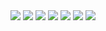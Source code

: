 <img src="https://github.com/RAHILANDANI/Bhagavad_gita_local_json_bank_JsonParsing/blob/master/output/1.png">
<img src="https://github.com/RAHILANDANI/Bhagavad_gita_local_json_bank_JsonParsing/blob/master/output/2.png">
<img src="https://github.com/RAHILANDANI/Bhagavad_gita_local_json_bank_JsonParsing/blob/master/output/3.png">
<img src="https://github.com/RAHILANDANI/Bhagavad_gita_local_json_bank_JsonParsing/blob/master/output/4.png">
<img src="https://github.com/RAHILANDANI/Bhagavad_gita_local_json_bank_JsonParsing/blob/master/output/5.png">
<img src="https://github.com/RAHILANDANI/Bhagavad_gita_local_json_bank_JsonParsing/blob/master/output/6.png">
<img src="https://github.com/RAHILANDANI/Bhagavad_gita_local_json_bank_JsonParsing/blob/master/output/7.png">
